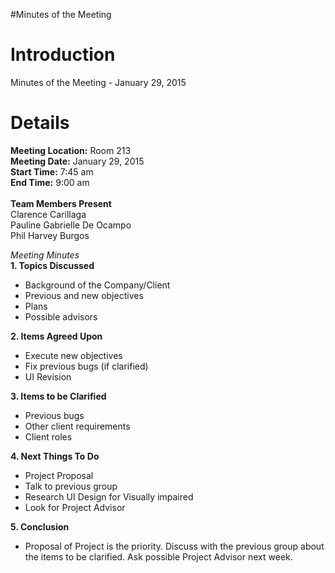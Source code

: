 #Minutes of the Meeting

# Introduction #

Minutes of the Meeting - January 29, 2015


# Details #

**Meeting Location:** Room 213<br>
<b>Meeting Date:</b> January 29, 2015<br>
<b>Start Time:</b> 7:45 am<br>
<b>End Time:</b> 9:00 am<br><br>
<b>Team Members Present</b><br>
Clarence Carillaga<br>
Pauline Gabrielle De Ocampo<br>
Phil Harvey Burgos<br>

<i>Meeting Minutes</i><br>
<b>1. Topics Discussed</b><br>
- Background of the Company/Client<br>
- Previous and new objectives<br>
- Plans<br>
- Possible advisors<br>

<b>2. Items Agreed Upon</b><br>
- Execute new objectives<br>
- Fix previous bugs (if clarified)<br>
- UI Revision<br>

<b>3. Items to be Clarified</b><br>
- Previous bugs<br>
- Other client requirements<br>
- Client roles<br>

<b>4. Next Things To Do</b><br>
- Project Proposal<br>
- Talk to previous group<br>
- Research UI Design for Visually impaired<br>
- Look for Project Advisor<br>

<b>5. Conclusion</b><br>
- Proposal of Project is the priority. Discuss with the previous group about the items to be clarified. Ask possible Project Advisor next week.